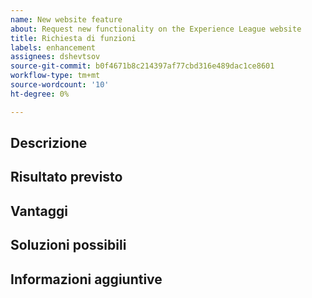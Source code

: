 ```yaml
---
name: New website feature
about: Request new functionality on the Experience League website
title: Richiesta di funzioni
labels: enhancement
assignees: dshevtsov
source-git-commit: b0f4671b8c214397af77cbd316e489dac1ce8601
workflow-type: tm+mt
source-wordcount: '10'
ht-degree: 0%

---
```



## Descrizione

<!-- (REQUIRED) Describe the feature you want added. -->

## Risultato previsto

<!-- (REQUIRED) What is the expected result or behavior of this feature? -->

## Vantaggi

<!-- (REQUIRED) How does this feature improve the docs experience? -->

## Soluzioni possibili

<!-- (OPTIONAL) What would a solution for this issue look like? -->

## Informazioni aggiuntive

<!-- (OPTIONAL) What other information can you provide about this feature? -->

<!--
Thank you for taking the time to report this issue!
GitHub Issues in this repo should only relate to this project's codebase.

Before submitting this issue, please make sure you are complying with our Code of Conduct:
https://github.com/AdobeDocs/commerce-operations.en/blob/main/code-of-conduct.md

Issues that do not comply with our Code of Conduct or do not contain enough information may be closed at the maintainers' discretion.

Feel free to remove this section before creating this issue.
-->
